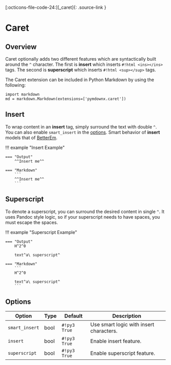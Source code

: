 [:octicons-file-code-24:][_caret]{: .source-link }

# Caret

## Overview

Caret optionally adds two different features which are syntactically built around the `^` character. The first is
**insert** which inserts `#!html <ins></ins>` tags.  The second is **superscript** which inserts `#!html <sup></sup>`
tags.

The Caret extension can be included in Python Markdown by using the following:

```py3
import markdown
md = markdown.Markdown(extensions=['pymdownx.caret'])
```

## Insert

To wrap content in an **insert** tag, simply surround the text with double `^`. You can also enable `smart_insert` in
the [options](#options). Smart behavior of **insert** models that of [BetterEm](betterem.md#differences).

!!! example "Insert Example"

    === "Output"
        ^^Insert me^^

    === "Markdown"
        ```
        ^^Insert me^^
        ```

## Superscript

To denote a superscript, you can surround the desired content in single `^`.  It uses Pandoc style logic, so if your
superscript needs to have spaces, you must escape the spaces.

!!! example "Superscript Example"

    === "Output"
        H^2^0

        text^a\ superscript^

    === "Markdown"
        ```
        H^2^0

        text^a\ superscript^
        ```


## Options

Option         | Type | Default      | Description
-------------- | ---- | ------------ | -----------
`smart_insert` | bool | `#!py3 True` | Use smart logic with insert characters.
`insert`       | bool | `#!py3 True` | Enable insert feature.
`superscript`  | bool | `#!py3 True` | Enable superscript feature.
